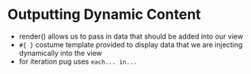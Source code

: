 # Outputting Dynamic Content
- render() allows us to pass in data that should be added into our view
- `#{ }` costume template provided to display data that we are injecting dynamically into the view
- for iteration pug uses `each... in...`